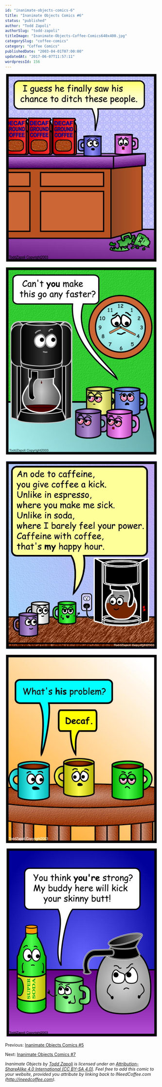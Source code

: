 ```yaml
---
id: "inanimate-objects-comics-6"
title: "Inanimate Objects Comics #6"
status: "published"
author: "Todd Zapoli"
authorSlug: "todd-zapoli"
titleImage: "Inanimate-Objects-Coffee-Comics640x400.jpg"
categorySlug: "coffee-comics"
category: "Coffee Comics"
publishedDate: "2003-04-01T07:00:00"
updatedAt: "2017-06-07T11:57:11"
wordpressId: 156
---
```


![ditch these people](comic-ditch-people1.jpg)

![go faster](comic-go-faster.jpg)

![comic ode to caffeine](comic-ode-to-caffeine.jpg)

![comic problem decaf](comic-problem-decaf.jpg)

![comic skinny butt](comic-skinny-butt.jpg)

Previous: [Inanimate Objects Comics #5](http://ineedcoffee.com/inanimate-objects-comics-5/)

Next: [Inanimate Objects Comics #7](http://ineedcoffee.com/inanimate-objects-comics-7/)

*Inanimate Objects by [Todd Zapoli](http://ineedcoffee.com/) is licensed under an [Attribution-ShareAlike 4.0 International (CC BY-SA 4.0)](https://creativecommons.org/licenses/by-sa/4.0/). Feel free to add this comic to your website, provided you attribute by linking back to INeedCoffee.com (http://ineedcoffee.com).*